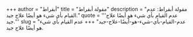 +++
author = "أبقراط"
title = "مقولة أبقراط"
description = "مقولة أبقراط: عدم القيام بأي شيء هو أيضًا علاج جيد."
quote = '''عدم القيام بأي شيء هو أيضًا علاج جيد.''' 
slug = "عدم-القيام-بأي-شيء-هو-أيضًا-علاج-جيد"
+++
عدم القيام بأي شيء هو أيضًا علاج جيد.
